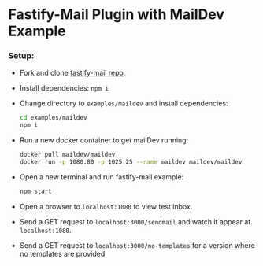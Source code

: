 # Fastify-Mail Plugin with MailDev Example

### Setup:

- Fork and clone [fastify-mail repo](https://github.com/autotelic/fastify-mail).
- Install dependencies: `npm i`
- Change directory to `examples/maildev` and install dependencies:

  ```sh
  cd examples/maildev
  npm i
  ```

- Run a new docker container to get mailDev running:

  ```sh
  docker pull maildev/maildev
  docker run -p 1080:80 -p 1025:25 --name maildev maildev/maildev
  ```

- Open a new terminal and run fastify-mail example:

  ```sh
  npm start
  ```

- Open a browser to `localhost:1080` to view test inbox.
- Send a GET request to `localhost:3000/sendmail` and watch it appear at `localhost:1080`.
- Send a GET request to `localhost:3000/no-templates` for a version where no templates are provided



